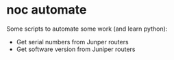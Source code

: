 noc automate
===============
Some scripts to automate some work (and learn python):
* Get serial numbers from Junper routers
* Get software version from Juniper routers
